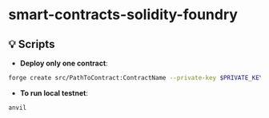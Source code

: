 
# smart-contracts-solidity-foundry


## 💡 Scripts

- **Deploy only one contract**:

```bash
forge create src/PathToContract:ContractName --private-key $PRIVATE_KEY --rpc-url $RPC_URL
````

- **To run local testnet**:
  
```bash
anvil
```

